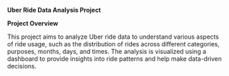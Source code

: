 **Uber Ride Data Analysis Project**


**Project Overview**


This project aims to analyze Uber ride data to understand various aspects of ride usage, such as the distribution of rides across different categories, purposes, months, days, and times. The analysis is visualized using a dashboard to provide insights into ride patterns and help make data-driven decisions.
